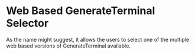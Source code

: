 # Web Based GenerateTerminal Selector
As the name might suggest, it allows the users to select one of the multiple web based versions of GenerateTerminal available.

